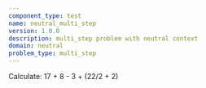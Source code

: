 ```yaml
---
component_type: test
name: neutral_multi_step
version: 1.0.0
description: multi_step problem with neutral context
domain: neutral
problem_type: multi_step
---
```


Calculate: 17 + 8 - 3 + (22/2 + 2)
